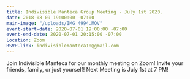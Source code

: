 ```yaml
---
title: Indivisible Manteca Group Meeting - July 1st 2020.
date: 2018-08-09 19:00:00 -07:00
main-image: "/uploads/IMG_4994.MOV"
event-start-date: 2020-07-01 19:00:00 -07:00
event-end-date: 2020-07-01 20:15:00 -07:00
Location: Zoom
RSVP-link: indivisiblemanteca10@gmail.com
---
```


Join Indivisible Manteca for our monthly meeting on Zoom! Invite your friends, family, or just yourself!  Next Meeting is July 1st at 7 PM!